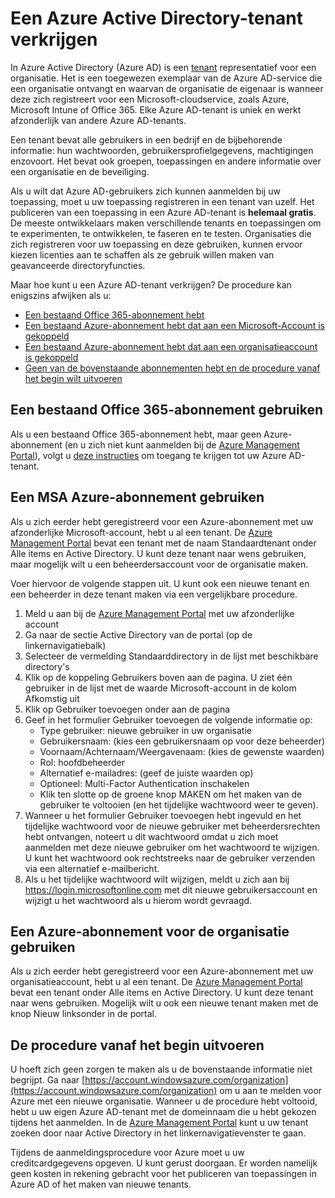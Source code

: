 <properties
    pageTitle="Een Azure AD-tenant verkrijgen | Microsoft Azure"
    description="Een Azure Active Directory-tenant verkrijgen voor het registreren en maken van toepassingen."
    services="active-directory"
    documentationCenter=""
    authors="dstrockis"
    manager="terrylan"
    editor=""/>

<tags
    ms.service="active-directory"
    ms.workload="identity"
    ms.tgt_pltfrm="na"
    ms.devlang="na"
    ms.topic="hero-article"
    ms.date="09/28/2015"
    ms.author="dastrock"/>

# Een Azure Active Directory-tenant verkrijgen

In Azure Active Directory (Azure AD) is een [tenant](https://msdn.microsoft.com/library/azure/jj573650.aspx#BKMK_WhatIsAnAzureADTenant) representatief voor een organisatie.  Het is een toegewezen exemplaar van de Azure AD-service die een organisatie ontvangt en waarvan de organisatie de eigenaar is wanneer deze zich registreert voor een Microsoft-cloudservice, zoals Azure, Microsoft Intune of Office 365.  Elke Azure AD-tenant is uniek en werkt afzonderlijk van andere Azure AD-tenants.  

Een tenant bevat alle gebruikers in een bedrijf en de bijbehorende informatie: hun wachtwoorden, gebruikersprofielgegevens, machtigingen enzovoort.  Het bevat ook groepen, toepassingen en andere informatie over een organisatie en de beveiliging.

Als u wilt dat Azure AD-gebruikers zich kunnen aanmelden bij uw toepassing, moet u uw toepassing registreren in een tenant van uzelf.  Het publiceren van een toepassing in een Azure AD-tenant is **helemaal gratis**.  De meeste ontwikkelaars maken verschillende tenants en toepassingen om te experimenten, te ontwikkelen, te faseren en te testen.  Organisaties die zich registreren voor uw toepassing en deze gebruiken, kunnen ervoor kiezen licenties aan te schaffen als ze gebruik willen maken van geavanceerde directoryfuncties.

Maar hoe kunt u een Azure AD-tenant verkrijgen?  De procedure kan enigszins afwijken als u:

- [Een bestaand Office 365-abonnement hebt](#use-an-existing-office-365-subscription)
- [Een bestaand Azure-abonnement hebt dat aan een Microsoft-Account is gekoppeld](#use-an-msa-azure-subscription)
- [Een bestaand Azure-abonnement hebt dat aan een organisatieaccount is gekoppeld](#use-an-organizational-azure-subscription)
- [Geen van de bovenstaande abonnementen hebt en de procedure vanaf het begin wilt uitvoeren](#start-from-scratch)

## Een bestaand Office 365-abonnement gebruiken
Als u een bestaand Office 365-abonnement hebt, maar geen Azure-abonnement (en u zich niet kunt aanmelden bij de [Azure Management Portal](https://manage.windowsazure.com)), volgt u [deze instructies](https://technet.microsoft.com/library/dn832618.aspx) om toegang te krijgen tot uw Azure AD-tenant.

## Een MSA Azure-abonnement gebruiken
Als u zich eerder hebt geregistreerd voor een Azure-abonnement met uw afzonderlijke Microsoft-account, hebt u al een tenant.  De [Azure Management Portal](https://manage.windowsazure.com) bevat een tenant met de naam Standaardtenant onder Alle items en Active Directory.  U kunt deze tenant naar wens gebruiken, maar mogelijk wilt u een beheerdersaccount voor de organisatie maken.

Voer hiervoor de volgende stappen uit.  U kunt ook een nieuwe tenant en een beheerder in deze tenant maken via een vergelijkbare procedure.

1.  Meld u aan bij de [Azure Management Portal](https://manage.windowsazure.com) met uw afzonderlijke account
2.  Ga naar de sectie Active Directory van de portal (op de linkernavigatiebalk)
3.  Selecteer de vermelding Standaarddirectory in de lijst met beschikbare directory's
4.  Klik op de koppeling Gebruikers boven aan de pagina.  U ziet één gebruiker in de lijst met de waarde Microsoft-account in de kolom Afkomstig uit
5.  Klik op Gebruiker toevoegen onder aan de pagina
6.  Geef in het formulier Gebruiker toevoegen de volgende informatie op:
    - Type gebruiker: nieuwe gebruiker in uw organisatie
    - Gebruikersnaam: (kies een gebruikersnaam op voor deze beheerder)
    - Voornaam/Achternaam/Weergavenaam: (kies de gewenste waarden)
    - Rol: hoofdbeheerder
    - Alternatief e-mailadres: (geef de juiste waarden op)
    - Optioneel: Multi-Factor Authentication inschakelen
    - Klik ten slotte op de groene knop MAKEN om het maken van de gebruiker te voltooien (en het tijdelijke wachtwoord weer te geven).
7.  Wanneer u het formulier Gebruiker toevoegen hebt ingevuld en het tijdelijke wachtwoord voor de nieuwe gebruiker met beheerdersrechten hebt ontvangen, noteert u dit wachtwoord omdat u zich moet aanmelden met deze nieuwe gebruiker om het wachtwoord te wijzigen. U kunt het wachtwoord ook rechtstreeks naar de gebruiker verzenden via een alternatief e-mailbericht.
8.  Als u het tijdelijke wachtwoord wilt wijzigen, meldt u zich aan bij https://login.microsoftonline.com met dit nieuwe gebruikersaccount en wijzigt u het wachtwoord als u hierom wordt gevraagd.


## Een Azure-abonnement voor de organisatie gebruiken
Als u zich eerder hebt geregistreerd voor een Azure-abonnement met uw organisatieaccount, hebt u al een tenant.  De [Azure Management Portal](https://manage.windowsazure.com) bevat een tenant onder Alle items en Active Directory.  U kunt deze tenant naar wens gebruiken.  Mogelijk wilt u ook een nieuwe tenant maken met de knop Nieuw linksonder in de portal.


## De procedure vanaf het begin uitvoeren
U hoeft zich geen zorgen te maken als u de bovenstaande informatie niet begrijpt.  Ga naar [https://account.windowsazure.com/organization](https://account.windowsazure.com/organization) om u aan te melden voor Azure met een nieuwe organisatie.  Wanneer u de procedure hebt voltooid, hebt u uw eigen Azure AD-tenant met de domeinnaam die u hebt gekozen tijdens het aanmelden.  In de [Azure Management Portal](https://manage.windowsazure.com) kunt u uw tenant zoeken door naar Active Directory in het linkernavigatievenster te gaan.

Tijdens de aanmeldingsprocedure voor Azure moet u uw creditcardgegevens opgeven.  U kunt gerust doorgaan. Er worden namelijk geen kosten in rekening gebracht voor het publiceren van toepassingen in Azure AD of het maken van nieuwe tenants.



<!--HONumber=Jun16_HO2-->



